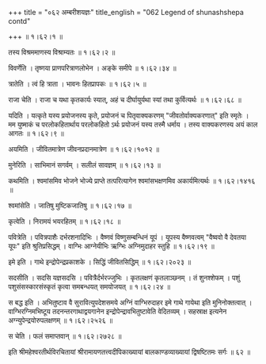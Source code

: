 +++
title = "०६२ अम्बरीशयज्ञः"
title_english = "062 Legend of shunashshepa contd"

+++
 ॥  १।६२।१ ॥   

  

तस्य विश्रममाणस्य विश्राम्यतः  ॥  १।६२।२ ॥   

  

विवर्णेति । तृष्णया प्राणपरित्राणलोभेन । अङ्के समीपे  ॥  १।६२।३४ ॥   

  

त्रातेति । त्वं हि त्राता । भावनः हितप्रापकः  ॥  १।६२।५ ॥   

  

राजा चेति । राजा च यथा कृतकार्यः स्यात्, अहं च दीर्घायुर्यथा स्यां तथा कुर्वित्यर्थः  ॥  १।६२।६८ ॥   

  

यदिति । यत्कृते यस्य प्रयोजनस्य कृते, प्रयोजनं च पितृवाक्यकरणम् "जीवतोर्वाक्यकरणात्" इति स्मृतेः । मम युष्माकं च परलोकहितार्थाय परलोकहितो ऽर्थः प्रयोजनं यस्य तस्मै धर्माय । तस्य वाक्यकरणस्य अयं काल आगतः  ॥  १।६२।९ ॥   

  

अयमिति । जीवितमात्रेण जीवनप्रदानमात्रेण  ॥  १।६२।१०१२ ॥   

  

मुनेरिति । साभिमानं सगर्वम् । सलीलं सावज्ञम्  ॥  १।६२।१३ ॥   

  

कथमिति । श्वमांसमिव भोजने भोज्ये प्राप्ते तत्परित्यागेन श्वमांसभक्षणमिव अकार्यमित्यर्थः  ॥  १।६२।१४१६ ॥   

  

श्वमांसेति । जातिषु मुष्टिकजातिषु  ॥  १।६२।१७ ॥   

  

कृत्वेति । निरामयं भयरहितम्  ॥  १।६२।१८ ॥   

  

पवित्रेति । पवित्रपाशैः दर्भरशनादिभिः । वैष्णवं विष्णुसम्बन्धिनं यूपं । यूपस्य वैष्णवत्वम् "वैष्ववो वै देवतया यूपः" इति श्रुतिप्रसिद्धम् । वाग्भिः आग्नेयीभिः ऋग्भिः अग्निमुदाहर स्तुहि  ॥  १।६२।१९ ॥   

  

इमे इति । गाथे इन्द्रोपेन्द्रप्रकाशके । सिद्धिं जीवितसिद्धिम्  ॥  १।६२।२०२३ ॥   

  

सदसीति । सदसि यज्ञसदसि । पवित्रैर्दर्भरज्जुभिः । कृतलक्षणं कृतलाञ्छनम् । तं शुनश्शेफम् । पशुं पशुसंसस्कारसंस्कृतं कृत्वा समबन्धयत् समयोजयत्  ॥  १।६२।२४ ॥   

  

स बद्ध इति । अभितुष्टाव वै सुरावित्युपदेशसमये अग्निं वाग्भिरुदाहर इमे गाथे गायेथा इति मुनिनोक्तत्वात् । वाग्भिरग्निमभिष्टूय तदनन्तरगाथाद्वयगानेन इन्द्रोपेन्द्रावभितुष्टावेति वेदितव्यम् । सहस्राक्ष इत्यनेन अग्न्युपेन्द्रयोरुपलक्षणम्  ॥  १।६२।२५२६ ॥   

  

स चेति । फलं समाप्तवान्  ॥  १।६२।२७२८ ॥   

  

इति श्रीमहेश्वरतीर्थविरचितायां श्रीरामायणतत्त्वदीपिकाख्यायां बालकाण्डव्याख्यायां द्विषष्टितमः सर्गः  ॥  ६२  ॥   

  

  

